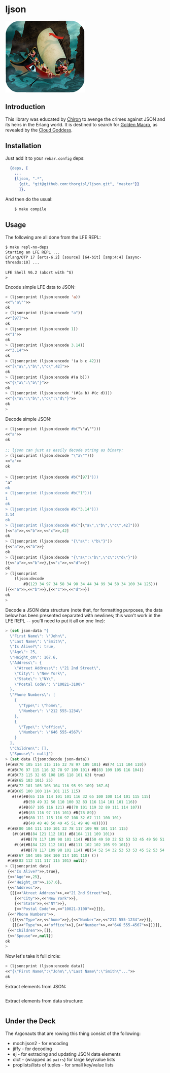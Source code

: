 # ljson

<a href="http://dropr.com/coenhamelink/15218/jason_and_the_argonauts/+?p=97582"><img src="resources/images/jason-argonauts-small.png" /></a>

## Introduction

This library was educated by
[Chiron](http://en.wikipedia.org/wiki/Chiron#Students)
to avenge the crimes against JSON and its heirs in the Erlang world. It is
destined to search for
[Golden Macro](http://en.wikipedia.org/wiki/Golden_Fleece), as
revealed by the
[Cloud Goddess](http://en.wikipedia.org/wiki/Nephele).


## Installation

Just add it to your ``rebar.config`` deps:

```erlang
  {deps, [
    ...
    {ljson, ".*",
      {git, "git@github.com:thorgisl/ljson.git", "master"}}
      ]}.
```

And then do the usual:

```bash
    $ make compile
```


## Usage

The following are all done from the LFE REPL:

```
$ make repl-no-deps
Starting an LFE REPL ...
Erlang/OTP 17 [erts-6.2] [source] [64-bit] [smp:4:4] [async-threads:10] ...

LFE Shell V6.2 (abort with ^G)
>
```

Encode simple LFE data to JSON:

```cl
> (ljson:print (ljson:encode 'a))
<<"\"a\"">>
ok
> (ljson:print (ljson:encode "a"))
<<"[97]">>
ok
> (ljson:print (ljson:encode 1))
<<"1">>
ok
> (ljson:print (ljson:encode 3.14))
<<"3.14">>
ok
> (ljson:print (ljson:encode '(a b c 42)))
<<"[\"a\",\"b\",\"c\",42]">>
ok
> (ljson:print (ljson:encode #(a b)))
<<"{\"a\":\"b\"}">>
ok
> (ljson:print (ljson:encode '(#(a b) #(c d))))
<<"{\"a\":\"b\",\"c\":\"d\"}">>
ok
>
```

Decode simple JSON:

```cl
> (ljson:print (ljson:decode #b("\"a\"")))
<<"a">>
ok

;; ljson can just as easily decode string as binary:
> (ljson:print (ljson:decode "\"a\"")))
<<"a">>
ok

> (ljson:print (ljson:decode #b("[97]")))
"a"
ok
> (ljson:print (ljson:decode #b("1")))
1
ok
> (ljson:print (ljson:decode #b("3.14")))
3.14
ok
> (ljson:print (ljson:decode #b("[\"a\",\"b\",\"c\",42]")))
[<<"a">>,<<"b">>,<<"c">>,42]
ok
> (ljson:print (ljson:decode "{\"a\": \"b\"}"))
{<<"a">>,<<"b">>}
ok
> (ljson:print (ljson:decode "{\"a\":\"b\",\"c\":\"d\"}"))
[{<<"a">>,<<"b">>},{<<"c">>,<<"d">>}]
ok
> (ljson:print
    (ljson:decode
	    #B(123 34 97 34 58 34 98 34 44 34 99 34 58 34 100 34 125)))
[{<<"a">>,<<"b">>},{<<"c">>,<<"d">>}]
ok
>
```

Decode a JSON data structure (note that, for formatting purposes, the data
below has been presented separated with newlines; this won't work in the
LFE REPL -- you'll need to put it all on one line):

```cl
> (set json-data "{
  \"First Name\": \"John\",
  \"Last Name\": \"Smith\",
  \"Is Alive?\": true,
  \"Age\": 25,
  \"Height_cm\": 167.6,
  \"Address\": {
    \"Atreet Address\": \"21 2nd Street\",
    \"City\": \"New York\",
    \"State\": \"NY\",
    \"Postal Code\": \"10021-3100\"
  },
  \"Phone Numbers\": [
    {
      \"Type\": \"home\",
      \"Number\": \"212 555-1234\"
    },
    {
      \"Type\": \"office\",
      \"Number\": \"646 555-4567\"
    }
  ],
  \"Children\": [],
  \"Spouse\": null}")
> (set data (ljson:decode json-data))
(#(#B(70 105 114 115 116 32 78 97 109 101) #B(74 111 104 110))
 #(#B(76 97 115 116 32 78 97 109 101) #B(83 109 105 116 104))
 #(#B(73 115 32 65 108 105 118 101 63) true)
 #(#B(65 103 101) 25)
 #(#B(72 101 105 103 104 116 95 99 109) 167.6)
 #(#B(65 100 100 114 101 115 115)
   #((#(#B(65 116 114 101 101 116 32 65 100 100 114 101 115 115)
        #B(50 49 32 50 110 100 32 83 116 114 101 101 116))
      #(#B(67 105 116 121) #B(78 101 119 32 89 111 114 107))
      #(#B(83 116 97 116 101) #B(78 89))
      #(#B(80 111 115 116 97 108 32 67 111 100 101)
        #B(49 48 48 50 49 45 51 49 48 48)))))
 #(#B(80 104 111 110 101 32 78 117 109 98 101 114 115)
   (#((#(#B(84 121 112 101) #B(104 111 109 101))
       #(#B(78 117 109 98 101 114) #B(50 49 50 32 53 53 53 45 49 50 51 52))))
    #((#(#B(84 121 112 101) #B(111 102 102 105 99 101))
       #(#B(78 117 109 98 101 114) #B(54 52 54 32 53 53 53 45 52 53 54 55))))))
 #(#B(67 104 105 108 100 114 101 110) ())
 #(#B(83 112 111 117 115 101) null))
> (ljson:print data)
 {<<"Is Alive?">>,true},
 {<<"Age">>,25},
 {<<"Height_cm">>,167.6},
 {<<"Address">>,
  {[{<<"Atreet Address">>,<<"21 2nd Street">>},
    {<<"City">>,<<"New York">>},
    {<<"State">>,<<"NY">>},
    {<<"Postal Code">>,<<"10021-3100">>}]}},
 {<<"Phone Numbers">>,
  [{[{<<"Type">>,<<"home">>},{<<"Number">>,<<"212 555-1234">>}]},
   {[{<<"Type">>,<<"office">>},{<<"Number">>,<<"646 555-4567">>}]}]},
 {<<"Children">>,[]},
 {<<"Spouse">>,null}]
ok
>
```

Now let's take it full circle:

```cl
> (ljson:print (ljson:encode data))
<<"{\"First Name\":\"John\",\"Last Name\":\"Smith\"...">>
ok
```

Extract elements from JSON:

```cl

```

Extract elements from data structure:

```cl

```

## Under the Deck

The Argonauts that are rowing this thing consist of the following:

* mochijson2 - for encoding
* jiffy - for decoding
* ej - for extracing and updating JSON data elements
* dict - (wrapped as ``pairs``) for large key/value lists
* proplists/lists of tuples - for small key/value lists


